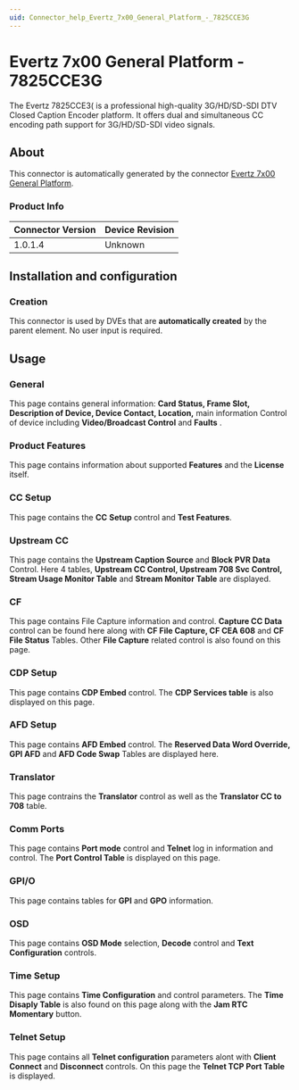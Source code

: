 ```yaml
---
uid: Connector_help_Evertz_7x00_General_Platform_-_7825CCE3G
---
```


# Evertz 7x00 General Platform - 7825CCE3G

The Evertz 7825CCE3( is a professional high-quality 3G/HD/SD-SDI DTV Closed Caption Encoder platform. It offers dual and simultaneous CC encoding path support for 3G/HD/SD-SDI video signals.

## About

This connector is automatically generated by the connector [Evertz 7x00 General Platform](xref:Connector_help_Evertz_7x00_General_Platform).

### Product Info

| **Connector Version** | **Device Revision** |
|--------------------|---------------------|
| 1.0.1.4            | Unknown             |

## Installation and configuration

### Creation

This connector is used by DVEs that are **automatically created** by the parent element. No user input is required.

## Usage

### General

This page contains general information: **Card Status, Frame Slot, Description of Device, Device Contact, Location,** main information Control of device including **Video/Broadcast Control** and **Faults** .

### Product Features

This page contains information about supported **Features** and the **License** itself.

### CC Setup

This page contains the **CC** **Setup** control and **Test Features**.

### Upstream CC

This page contains the **Upstream Caption Source** and **Block PVR Data** Control. Here 4 tables, **Upstream CC Control, Upstream 708 Svc Control, Stream Usage Monitor Table** and **Stream Monitor Table** are displayed.

### CF

This page contains File Capture information and control. **Capture CC Data** control can be found here along with **CF File Capture, CF CEA 608** and **CF File Status** Tables. Other **File Capture** related control is also found on this page.

### CDP Setup

This page contains **CDP Embed** control. The **CDP Services table** is also displayed on this page.

### AFD Setup

This page contains **AFD Embed** control. The **Reserved Data Word Override, GPI AFD** and **AFD Code Swap** Tables are displayed here.

### Translator

This page contrains the **Translator** control as well as the **Translator CC to 708** table.

### Comm Ports

This page contains **Port mode** control and **Telnet** log in information and control. The **Port Control Table** is displayed on this page.

### GPI/O

This page contains tables for **GPI** and **GPO** information.

### OSD

This page contains **OSD Mode** selection, **Decode** control and **Text Configuration** controls.

### Time Setup

This page contains **Time Configuration** and control parameters. The **Time Disaply Table** is also found on this page along with the **Jam RTC Momentary** button.

### Telnet Setup

This page contains all **Telnet configuration** parameters alont with **Client Connect** and **Disconnect** controls. On this page the **Telnet TCP Port Table** is displayed.

